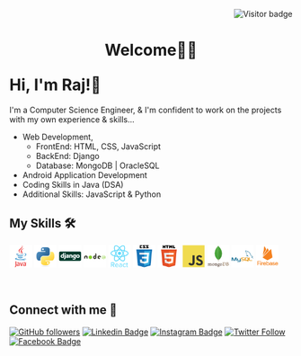 <p  align="right"><img src="https://visitor-badge.laobi.icu/badge?page_id=JavaPractice" alt="Visitor badge"/>



# <p align="center"> Welcome🙏🏻 </p> Hi, I'm Raj!👋
I'm a Computer Science Engineer, & I'm confident to work on the projects with my own experience & skills...

- Web Development,
    - FrontEnd: HTML, CSS, JavaScript
    - BackEnd: Django
    - Database: MongoDB | OracleSQL
- Android Application Development
- Coding Skills in Java (DSA)
- Additional Skills: JavaScript & Python



## My Skills 🛠

<p align="left">
<img src="https://github.com/devicons/devicon/blob/master/icons/java/java-original-wordmark.svg" alt="Java" width="40" height="40"/>

<img src="https://github.com/devicons/devicon/blob/master/icons/python/python-original.svg" alt="python" width="40" height="40"/>

<img src="https://github.com/devicons/devicon/blob/master/icons/django/django-original.svg" alt="django" width="40" height="40"/> 

<img src="https://github.com/devicons/devicon/blob/master/icons/nodejs/nodejs-original-wordmark.svg" alt="nodejs" width="40" height="40"/> 
 
<img src="https://github.com/devicons/devicon/blob/master/icons/react/react-original-wordmark.svg" alt="react" width="40" height="40"/> 
 
<img src="https://github.com/devicons/devicon/blob/master/icons/css3/css3-original-wordmark.svg" alt="css3" width="40" height="40"/> 

<img src="https://github.com/devicons/devicon/blob/master/icons/html5/html5-original-wordmark.svg" alt="html5" width="40" height="40"/> 
<img src="https://github.com/devicons/devicon/blob/master/icons/javascript/javascript-original.svg" alt="javascript" width="40" height="40"/>  
<img src="https://github.com/devicons/devicon/blob/master/icons/mongodb/mongodb-original-wordmark.svg" alt="mongodb" width="40" height="40"/> 
<img src="https://github.com/devicons/devicon/blob/master/icons/mysql/mysql-original-wordmark.svg" alt="mysql" width="40" height="40"/> 
<img src="https://github.com/devicons/devicon/blob/master/icons/firebase/firebase-plain-wordmark.svg" alt="firebase" width="40" height="40"/> 

</p>

<br/>

## Connect with me 🤝
[![GitHub followers](https://img.shields.io/github/followers/AyeRaj?style=social)](https://www.github.com/AyeRaj) [![Linkedin Badge](https://img.shields.io/badge/-AyeRajKumar-blue?style=flat-square&logo=Linkedin&logoColor=white&link=https://www.linkedin.com/in/ayerajkumar/)](https://www.linkedin.com/in/ayerajkumar/) [![Instagram Badge](https://img.shields.io/badge/-HeyRajSingh-black?style=flat-square&logo=Instagram&logoColor=white&link=https://www.instagram.com/heyrajsingh/)](https://www.instagram.com/heyrajsingh/) [![Twitter Follow](https://img.shields.io/twitter/follow/AyeRajSingh?style=social)](https://www.twitter.com/AyeRajSingh) [![Facebook Badge](https://img.shields.io/badge/-HeyRajSingh-blue?style=flat-square&logo=Facebook&logoColor=white&link=https://www.facebook.com/heyrajsingh)](https://www.facebook.com/heyrajsingh)



